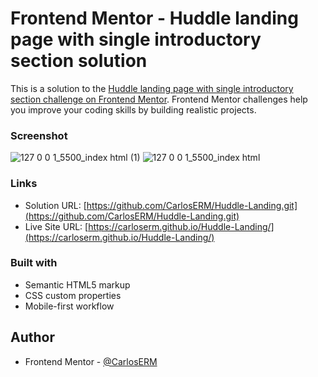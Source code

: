 # Frontend Mentor - Huddle landing page with single introductory section solution

This is a solution to the [Huddle landing page with single introductory section challenge on Frontend Mentor](https://www.frontendmentor.io/challenges/huddle-landing-page-with-a-single-introductory-section-B_2Wvxgi0). Frontend Mentor challenges help you improve your coding skills by building realistic projects. 
### Screenshot

![127 0 0 1_5500_index html (1)](https://user-images.githubusercontent.com/74724103/137825854-10b454ae-991c-4d66-af03-bc5ba1413896.png)
![127 0 0 1_5500_index html](https://user-images.githubusercontent.com/74724103/137825888-919904f2-7055-43d4-8863-ec9885bcd4bc.png)
### Links

- Solution URL: [https://github.com/CarlosERM/Huddle-Landing.git](https://github.com/CarlosERM/Huddle-Landing.git)
- Live Site URL: [https://carloserm.github.io/Huddle-Landing/](https://carloserm.github.io/Huddle-Landing/)

### Built with

- Semantic HTML5 markup
- CSS custom properties
- Mobile-first workflow

## Author

- Frontend Mentor - [@CarlosERM](https://www.frontendmentor.io/profile/CarlosERM)

